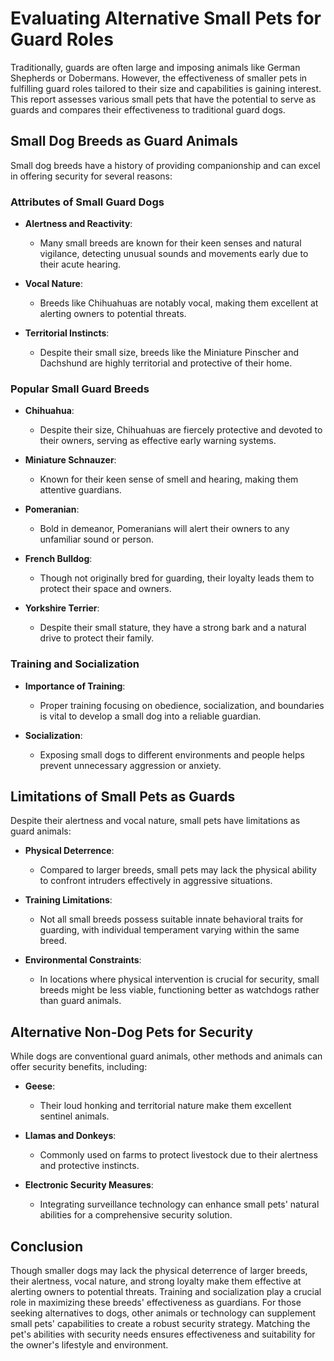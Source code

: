 # Evaluating Alternative Small Pets for Guard Roles

Traditionally, guards are often large and imposing animals like German Shepherds or Dobermans. However, the effectiveness of smaller pets in fulfilling guard roles tailored to their size and capabilities is gaining interest. This report assesses various small pets that have the potential to serve as guards and compares their effectiveness to traditional guard dogs.

## Small Dog Breeds as Guard Animals

Small dog breeds have a history of providing companionship and can excel in offering security for several reasons:

### Attributes of Small Guard Dogs

- **Alertness and Reactivity**:
  - Many small breeds are known for their keen senses and natural vigilance, detecting unusual sounds and movements early due to their acute hearing.

- **Vocal Nature**:
  - Breeds like Chihuahuas are notably vocal, making them excellent at alerting owners to potential threats.

- **Territorial Instincts**:
  - Despite their small size, breeds like the Miniature Pinscher and Dachshund are highly territorial and protective of their home.

### Popular Small Guard Breeds

- **Chihuahua**:
  - Despite their size, Chihuahuas are fiercely protective and devoted to their owners, serving as effective early warning systems.

- **Miniature Schnauzer**:
  - Known for their keen sense of smell and hearing, making them attentive guardians.

- **Pomeranian**:
  - Bold in demeanor, Pomeranians will alert their owners to any unfamiliar sound or person.

- **French Bulldog**:
  - Though not originally bred for guarding, their loyalty leads them to protect their space and owners.

- **Yorkshire Terrier**:
  - Despite their small stature, they have a strong bark and a natural drive to protect their family.

### Training and Socialization

- **Importance of Training**:
  - Proper training focusing on obedience, socialization, and boundaries is vital to develop a small dog into a reliable guardian.

- **Socialization**:
  - Exposing small dogs to different environments and people helps prevent unnecessary aggression or anxiety.

## Limitations of Small Pets as Guards

Despite their alertness and vocal nature, small pets have limitations as guard animals:

- **Physical Deterrence**:
  - Compared to larger breeds, small pets may lack the physical ability to confront intruders effectively in aggressive situations.

- **Training Limitations**:
  - Not all small breeds possess suitable innate behavioral traits for guarding, with individual temperament varying within the same breed.

- **Environmental Constraints**:
  - In locations where physical intervention is crucial for security, small breeds might be less viable, functioning better as watchdogs rather than guard animals.

## Alternative Non-Dog Pets for Security

While dogs are conventional guard animals, other methods and animals can offer security benefits, including:

- **Geese**:
  - Their loud honking and territorial nature make them excellent sentinel animals.

- **Llamas and Donkeys**:
  - Commonly used on farms to protect livestock due to their alertness and protective instincts.

- **Electronic Security Measures**:
  - Integrating surveillance technology can enhance small pets' natural abilities for a comprehensive security solution.

## Conclusion

Though smaller dogs may lack the physical deterrence of larger breeds, their alertness, vocal nature, and strong loyalty make them effective at alerting owners to potential threats. Training and socialization play a crucial role in maximizing these breeds' effectiveness as guardians. For those seeking alternatives to dogs, other animals or technology can supplement small pets' capabilities to create a robust security strategy. Matching the pet's abilities with security needs ensures effectiveness and suitability for the owner's lifestyle and environment.